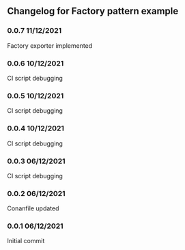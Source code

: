 ## Changelog for Factory pattern example

### 0.0.7 11/12/2021
Factory exporter implemented

### 0.0.6 10/12/2021
CI script debugging

### 0.0.5 10/12/2021
CI script debugging

### 0.0.4 10/12/2021
CI script debugging

### 0.0.3 06/12/2021
CI script debugging

### 0.0.2 06/12/2021
Conanfile updated

### 0.0.1 06/12/2021
Initial commit